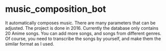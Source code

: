 # music_composition_bot
It automatically composes music. There are many parameters that can be adjusted.
The project is done in 2016.
Currently the database only contains 20 Anime songs. You can add more songs, and songs from different genres.
Of course, you need to transcribe the songs by yourself, and make them the similar format as I used.

